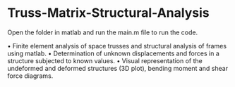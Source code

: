 # Truss-Matrix-Structural-Analysis

Open the folder in matlab and run the main.m file to run the code.

• Finite element analysis of space trusses and structural analysis of frames using matlab.
• Determination of unknown displacements and forces in a structure subjected to known values.
• Visual representation of the undeformed and deformed structures (3D plot), bending moment and shear force diagrams.
